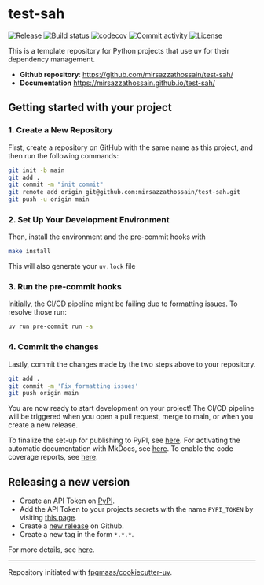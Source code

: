 # test-sah

[![Release](https://img.shields.io/github/v/release/mirsazzathossain/test-sah)](https://img.shields.io/github/v/release/mirsazzathossain/test-sah)
[![Build status](https://img.shields.io/github/actions/workflow/status/mirsazzathossain/test-sah/main.yml?branch=main)](https://github.com/mirsazzathossain/test-sah/actions/workflows/main.yml?query=branch%3Amain)
[![codecov](https://codecov.io/gh/mirsazzathossain/test-sah/branch/main/graph/badge.svg)](https://codecov.io/gh/mirsazzathossain/test-sah)
[![Commit activity](https://img.shields.io/github/commit-activity/m/mirsazzathossain/test-sah)](https://img.shields.io/github/commit-activity/m/mirsazzathossain/test-sah)
[![License](https://img.shields.io/github/license/mirsazzathossain/test-sah?label=license)](https://img.shields.io/github/license/mirsazzathossain/test-sah?label=license)

This is a template repository for Python projects that use uv for their dependency management.

- **Github repository**: <https://github.com/mirsazzathossain/test-sah/>
- **Documentation** <https://mirsazzathossain.github.io/test-sah/>

## Getting started with your project

### 1. Create a New Repository

First, create a repository on GitHub with the same name as this project, and then run the following commands:

```bash
git init -b main
git add .
git commit -m "init commit"
git remote add origin git@github.com:mirsazzathossain/test-sah.git
git push -u origin main
```

### 2. Set Up Your Development Environment

Then, install the environment and the pre-commit hooks with

```bash
make install
```

This will also generate your `uv.lock` file

### 3. Run the pre-commit hooks

Initially, the CI/CD pipeline might be failing due to formatting issues. To resolve those run:

```bash
uv run pre-commit run -a
```

### 4. Commit the changes

Lastly, commit the changes made by the two steps above to your repository.

```bash
git add .
git commit -m 'Fix formatting issues'
git push origin main
```

You are now ready to start development on your project!
The CI/CD pipeline will be triggered when you open a pull request, merge to main, or when you create a new release.

To finalize the set-up for publishing to PyPI, see [here](https://fpgmaas.github.io/cookiecutter-uv/features/publishing/#set-up-for-pypi).
For activating the automatic documentation with MkDocs, see [here](https://fpgmaas.github.io/cookiecutter-uv/features/mkdocs/#enabling-the-documentation-on-github).
To enable the code coverage reports, see [here](https://fpgmaas.github.io/cookiecutter-uv/features/codecov/).

## Releasing a new version

- Create an API Token on [PyPI](https://pypi.org/).
- Add the API Token to your projects secrets with the name `PYPI_TOKEN` by visiting [this page](https://github.com/github.com/mirsazzathossain/test-sah/settings/secrets/actions/new).
- Create a [new release](https://github.com/github.com/mirsazzathossain/test-sah/releases/new) on Github.
- Create a new tag in the form `*.*.*`.

For more details, see [here](https://fpgmaas.github.io/cookiecutter-uv/features/cicd/#how-to-trigger-a-release).

---

Repository initiated with [fpgmaas/cookiecutter-uv](https://github.com/fpgmaas/cookiecutter-uv).
